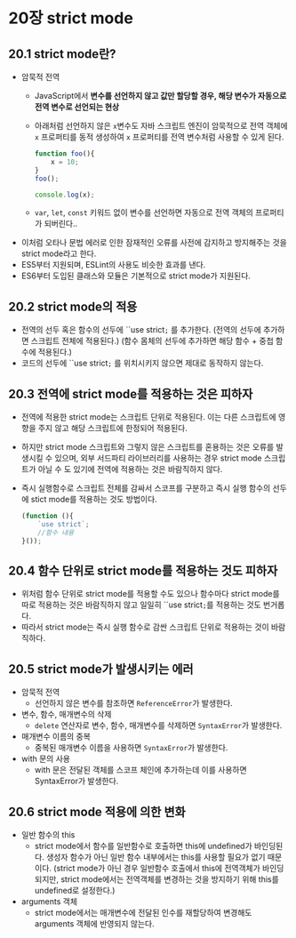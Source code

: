 # 20장 strict mode

## 20.1 strict mode란?

- 암묵적 전역
    - JavaScript에서 **변수를 선언하지 않고 값만 할당할 경우, 해당 변수가 자동으로 전역 변수로 선언되는 현상**
    - 아래처럼 선언하지 않은 `x`변수도 자바 스크립트 엔진이 암묵적으로 전역 객체에 `x` 프로퍼티를 동적 생성하여 `x` 프로퍼티를 전역 변수처럼 사용할 수 있게 된다.
        
        ```jsx
        function foo(){
        	x = 10;
        }
        foo();
        
        console.log(x);
        ```
        
    - `var`, `let`, `const` 키워드 없이 변수를 선언하면 자동으로 전역 객체의 프로퍼티가 되버린다..
- 이처럼 오타나 문법 에러로 인한 잠재적인 오류를 사전에 감지하고 방지해주는 것을 strict mode라고 한다.
- ES5부터 지원되며, ESLint의 사용도 비슷한 효과를 낸다.
- ES6부터 도입된 클래스와 모듈은 기본적으로 strict mode가 지원된다.

## 20.2 strict mode의 적용

- 전역의 선두 혹은 함수의 선두에 ``use strict`;` 를 추가한다. 
(전역의 선두에 추가하면 스크립트 전체에 적용된다.)
(함수 몸체의 선두에 추가하면 해당 함수 + 중첩 함수에 적용된다.)
- 코드의 선두에 ``use strict`;` 를 위치시키지 않으면 제대로 동작하지 않는다.

## 20.3 전역에 strict mode를 적용하는 것은 피하자

- 전역에 적용한 strict mode는 스크립트 단위로 적용된다. 이는 다른 스크립트에 영향을 주지 않고 해당 스크립트에 한정되어 적용된다.
- 하지만 strict mode 스크립트와 그렇지 않은 스크립트를 혼용하는 것은 오류를 발생시킬 수 있으며, 외부 서드파티 라이브러리를 사용하는 경우 strict mode 스크립트가 아닐 수 도 있기에 전역에 적용하는 것은 바람직하지 않다.
- 즉시 실행함수로 스크립트 전체를 감싸서 스코프를 구분하고 즉시 실행 함수의 선두에 stict mode를 적용하는 것도 방법이다.
    
    ```jsx
    (function (){
    	`use strict`;
    	//함수 내용
    }());
    ```
    

## 20.4 함수 단위로 strict mode를 적용하는 것도 피하자

- 위처럼 함수 단위로 strict mode를 적용할 수도 있으나 함수마다 strict mode를 따로 적용하는 것은 바람직하지 않고 일일히 ``use strict`;`를 적용하는 것도 번거롭다.
- 따라서 strict mode는 즉시 실행 함수로 감싼 스크립트 단위로 적용하는 것이 바람직하다.

## 20.5 strict mode가 발생시키는 에러

- 암묵적 전역
    - 선언하지 않은 변수를 참조하면 `ReferenceError`가 발생한다.
- 변수, 함수, 매개변수의 삭제
    - `delete` 연산자로 변수, 함수, 매개변수를 삭제하면 `SyntaxError`가 발생한다.
- 매개변수 이름의 중복
    - 중복된 매개변수 이름을 사용하면 `SyntaxError`가 발생한다.
- with 문의 사용
    - with 문은 전달된 객체를 스코프 체인에 추가하는데 이를 사용하면 SyntaxError가 발생한다.

## 20.6 strict mode 적용에 의한 변화

- 일반 함수의 this
    - strict mode에서 함수를 일반함수로 호출하면 this에 undefined가 바인딩된다. 생성자 함수가 아닌 일반 함수 내부에서는 this를 사용할 필요가 없기 때문이다.
    (strict mode가 아닌 경우 일반함수 호출에서 this에 전역객체가 바인딩되지만, strict mode에서는 전역객체를 변경하는 것을 방지하기 위해 this를 undefined로 설정한다.)
- arguments 객체
    - strict mode에서는 매개변수에 전달된 인수를 재할당하여 변경해도 arguments 객체에 반영되지 않는다.